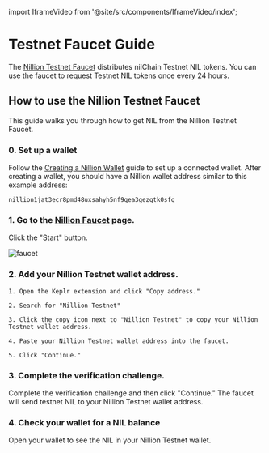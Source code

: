 import IframeVideo from '@site/src/components/IframeVideo/index';

# Testnet Faucet Guide

The [Nillion Testnet Faucet](https://faucet.testnet.nillion.com/) distributes nilChain Testnet NIL tokens. You can use the faucet to request Testnet NIL tokens once every 24 hours.

## How to use the Nillion Testnet Faucet

This guide walks you through how to get NIL from the Nillion Testnet Faucet.

### 0. Set up a wallet

Follow the [Creating a Nillion Wallet](/community/guides/nillion-wallet) guide to set up a connected wallet. After creating a wallet, you should have a Nillion wallet address similar to this example address:

```
nillion1jat3ecr8pmd48uxsahyh5nf9qea3gezqtk0sfq
```

### 1. Go to the [Nillion Faucet](https://faucet.testnet.nillion.com/) page.

Click the "Start" button.

![faucet](/img/faucet-start.png)

### 2. Add your Nillion Testnet wallet address.

    1. Open the Keplr extension and click "Copy address."

    2. Search for "Nillion Testnet"

    3. Click the copy icon next to "Nillion Testnet" to copy your Nillion Testnet wallet address.

    4. Paste your Nillion Testnet wallet address into the faucet.

    5. Click "Continue."

<IframeVideo videoSrc="https://www.loom.com/embed/d47a393e87544095a4bbf5531aac79f2?sid=3d0b8ee1-7c74-4c71-82f8-41ecb463e838"/>

### 3. Complete the verification challenge.

Complete the verification challenge and then click "Continue." The faucet will send testnet NIL to your Nillion Testnet wallet address.

### 4. Check your wallet for a NIL balance

Open your wallet to see the NIL in your Nillion Testnet wallet.

<IframeVideo videoSrc="https://www.loom.com/embed/93703c126ae74c8a9ff55e5d33063395?sid=aa08c50f-0aff-4d4f-9eca-70cb774736b4"/>
